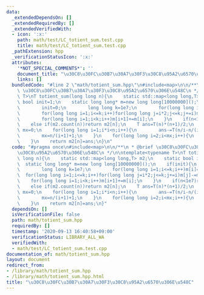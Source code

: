 ```yaml
---
data:
  _extendedDependsOn: []
  _extendedRequiredBy: []
  _extendedVerifiedWith:
  - icon: ':x:'
    path: math/test/LC_totient_sum.test.cpp
    title: math/test/LC_totient_sum.test.cpp
  _pathExtension: hpp
  _verificationStatusIcon: ':x:'
  attributes:
    '*NOT_SPECIAL_COMMENTS*': ''
    document_title: "\u30C8\u30FC\u30B7\u30A7\u30F3\u30C8\u95A2\u6570\u306E\u548C"
    links: []
  bundledCode: "#line 2 \"math/totient_sum.hpp\"\n#include<map>\n\n/**\n * @brief\
    \ \u30C8\u30FC\u30B7\u30A7\u30F3\u30C8\u95A2\u6570\u306E\u548C\n */\n\ntemplate<typename\
    \ T>\nT totient_sum(long long n){\n    static std::map<long long,T> m2;\n    static\
    \ bool init=1;\n    static long long* m=new long long[10000000]();\n    if(init){\n\
    \        init=0;\n        long long k=1e7;\n        for(long long i=1;i<=k;i++)m[i]=i;\n\
    \        for(long long i=1;i<=k;i++)for(long long j=i*2;j<=k;j+=i)m[j]-=m[i];\n\
    \        for(long long i=1;i<k;i++)m[i+1]+=m[i];\n    }\n    if(n<1e7)return m[n];\n\
    \    else if(m2.count(n))return m2[n];\n    T ans=T(n)*(n+1)/2;\n    long long\
    \ mx=0;\n    for(long long i=1;i*i<n;i++){\n        ans-=T(n/i-n/(i+1))*totient_sum<T>(i);\n\
    \        mx=n/(i+1)+1;\n    }\n    for(long long i=2;i<mx;i++){\n        ans-=totient_sum<T>(n/i);\n\
    \    }\n    return m2[n]=ans;\n}\n"
  code: "#pragma once\n#include<map>\n\n/**\n * @brief \u30C8\u30FC\u30B7\u30A7\u30F3\
    \u30C8\u95A2\u6570\u306E\u548C\n */\n\ntemplate<typename T>\nT totient_sum(long\
    \ long n){\n    static std::map<long long,T> m2;\n    static bool init=1;\n  \
    \  static long long* m=new long long[10000000]();\n    if(init){\n        init=0;\n\
    \        long long k=1e7;\n        for(long long i=1;i<=k;i++)m[i]=i;\n      \
    \  for(long long i=1;i<=k;i++)for(long long j=i*2;j<=k;j+=i)m[j]-=m[i];\n    \
    \    for(long long i=1;i<k;i++)m[i+1]+=m[i];\n    }\n    if(n<1e7)return m[n];\n\
    \    else if(m2.count(n))return m2[n];\n    T ans=T(n)*(n+1)/2;\n    long long\
    \ mx=0;\n    for(long long i=1;i*i<n;i++){\n        ans-=T(n/i-n/(i+1))*totient_sum<T>(i);\n\
    \        mx=n/(i+1)+1;\n    }\n    for(long long i=2;i<mx;i++){\n        ans-=totient_sum<T>(n/i);\n\
    \    }\n    return m2[n]=ans;\n}"
  dependsOn: []
  isVerificationFile: false
  path: math/totient_sum.hpp
  requiredBy: []
  timestamp: '2020-09-13 16:40:58+09:00'
  verificationStatus: LIBRARY_ALL_WA
  verifiedWith:
  - math/test/LC_totient_sum.test.cpp
documentation_of: math/totient_sum.hpp
layout: document
redirect_from:
- /library/math/totient_sum.hpp
- /library/math/totient_sum.hpp.html
title: "\u30C8\u30FC\u30B7\u30A7\u30F3\u30C8\u95A2\u6570\u306E\u548C"
---
```


